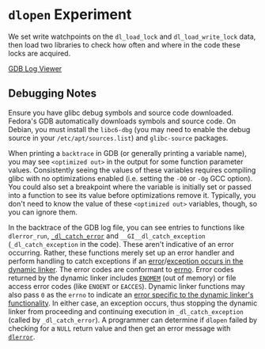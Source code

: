 # `dlopen` Experiment

We set write watchpoints on the `dl_load_lock` and `dl_load_write_lock` data, then load two libraries to check how often and where in the code these locks are acquired.

[GDB Log Viewer](https://html-preview.github.io/?url=https://raw.githubusercontent.com/ElliotKillick/operating-system-design-review/blob/main/code/glibc/dlopen/gdb-log.html)

## Debugging Notes

Ensure you have glibc debug symbols and source code downloaded. Fedora's GDB automatically downloads symbols and source code. On Debian, you must install the `libc6-dbg` (you may need to enable the debug source in your `/etc/apt/sources.list`) and `glibc-source` packages.

When printing a `backtrace` in GDB (or generally printing a variable name), you may see `<optimized out>` in the output for some function parameter values. Consistently seeing the values of these variables requires compiling glibc with no optimizations enabled (i.e. setting the `-O0` or `-Og` GCC option). You could also set a breakpoint where the variable is initially set or passed into a function to see its value before optimizations remove it. Typically, you don't need to know the value of these `<optimized out>` variables, though, so you can ignore them.

In the backtrace of the GDB log file, you can see entries to functions like `dlerror_run`, [`_dl_catch_error`](https://elixir.bootlin.com/glibc/glibc-2.38/source/elf/dl-catch.c#L251) and `__GI__dl_catch_exception` (`_dl_catch_exception` in the code). These aren't indicative of an error occurring. Rather, these functions merely set up an error handler and perform handling to catch exceptions if an [error](https://elixir.bootlin.com/glibc/glibc-2.38/source/sysdeps/generic/ldsodefs.h#L847)/[exception occurs in the dynamic linker](https://elixir.bootlin.com/glibc/glibc-2.38/source/sysdeps/generic/ldsodefs.h#L837). The error codes are conformant to [errno](https://man7.org/linux/man-pages/man3/errno.3.html). Error codes returned by the dynamic linker includes [`ENOMEM`](https://elixir.bootlin.com/glibc/glibc-2.38/source/elf/dl-load.c#L729) (out of memory) or file access error codes (like `ENOENT` or `EACCES`). Dynamic linker functions may also pass `0` as the `errno` to indicate an [error specific to the dynamic linker's functionality](https://elixir.bootlin.com/glibc/glibc-2.38/source/elf/dl-load.c#L2236). In either case, an exception occurs, thus stopping the dynamic linker from proceeding and continuing execution in `_dl_catch_exception` (called by `_dl_catch_error`). A programmer can determine if `dlopen` failed by checking for a `NULL` return value and then get an error message with [`dlerror`](https://pubs.opengroup.org/onlinepubs/009696799/functions/dlerror.html).
